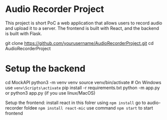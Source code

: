 # Audio Recorder Project
This project is short PoC a web application that allows users to record audio and upload it to a server. The frontend is built with React, and the backend is built with Flask.

git clone https://github.com/yourusername/AudioRecorderProject.git
cd AudioRecorderProject

# Setup the backend
cd MockAPI
python3 -m venv venv
source venv/bin/activate  # On Windows use `venv\Scripts\activate`
pip install -r requirements.txt
python -m app.py or python3 app.py (if you use linux/MacOS)

Setup the frontend:
install react in this folrer using `npm install`
go to audio-recorder foldee
`npm install react-mic`
use command `npm start` to start frontend
